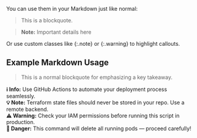 You can use them in your Markdown just like normal:

> This is a blockquote.

> **Note:** Important details here

Or use custom classes like {:.note} or {:.warning} to highlight callouts.

## Example Markdown Usage

> This is a normal blockquote for emphasizing a key takeaway.

<div class="callout info">
<strong>ℹ️ Info:</strong> Use GitHub Actions to automate your deployment process seamlessly.
</div>

<div class="callout note">
<strong>💡 Note:</strong> Terraform state files should never be stored in your repo. Use a remote backend.
</div>

<div class="callout warning">
<strong>⚠️ Warning:</strong> Check your IAM permissions before running this script in production.
</div>

<div class="callout danger">
<strong>🚨 Danger:</strong> This command will delete all running pods — proceed carefully!
</div>
